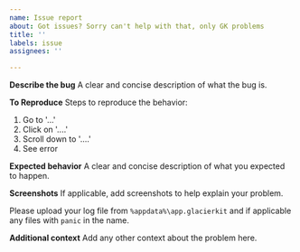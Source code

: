 ```yaml
---
name: Issue report
about: Got issues? Sorry can't help with that, only GK problems
title: ''
labels: issue
assignees: ''

---
```


**Describe the bug**
A clear and concise description of what the bug is.

**To Reproduce**
Steps to reproduce the behavior:
1. Go to '...'
2. Click on '....'
3. Scroll down to '....'
4. See error

**Expected behavior**
A clear and concise description of what you expected to happen.

**Screenshots**
If applicable, add screenshots to help explain your problem.

Please upload your log file from `%appdata%\app.glacierkit` and if applicable any files with `panic` in the name.

**Additional context**
Add any other context about the problem here.
